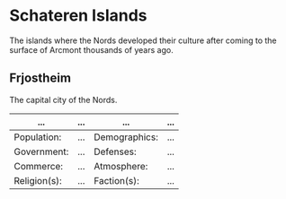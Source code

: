 # Schateren Islands

The islands where the Nords developed their culture after coming to the surface of Arcmont thousands of years ago.

## Frjostheim

The capital city of the Nords.

| ... | ... | ... | ... |
| ------------ | --- | ------------- | --- |
| Population:  | ... | Demographics: | ... |
| Government:  | ... | Defenses:     | ... |
| Commerce:    | ... | Atmosphere:   | ... |
| Religion(s): | ... | Faction(s):   | ... |
